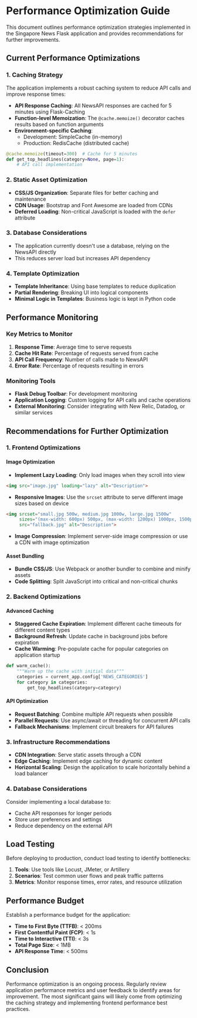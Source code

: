 # Performance Optimization Guide

This document outlines performance optimization strategies implemented in the Singapore News Flask application and provides recommendations for further improvements.

## Current Performance Optimizations

### 1. Caching Strategy

The application implements a robust caching system to reduce API calls and improve response times:

- **API Response Caching**: All NewsAPI responses are cached for 5 minutes using Flask-Caching
- **Function-level Memoization**: The `@cache.memoize()` decorator caches results based on function arguments
- **Environment-specific Caching**: 
  - Development: SimpleCache (in-memory)
  - Production: RedisCache (distributed cache)

```python
@cache.memoize(timeout=300)  # Cache for 5 minutes
def get_top_headlines(category=None, page=1):
    # API call implementation
```

### 2. Static Asset Optimization

- **CSS/JS Organization**: Separate files for better caching and maintenance
- **CDN Usage**: Bootstrap and Font Awesome are loaded from CDNs
- **Deferred Loading**: Non-critical JavaScript is loaded with the `defer` attribute

### 3. Database Considerations

- The application currently doesn't use a database, relying on the NewsAPI directly
- This reduces server load but increases API dependency

### 4. Template Optimization

- **Template Inheritance**: Using base templates to reduce duplication
- **Partial Rendering**: Breaking UI into logical components
- **Minimal Logic in Templates**: Business logic is kept in Python code

## Performance Monitoring

### Key Metrics to Monitor

1. **Response Time**: Average time to serve requests
2. **Cache Hit Rate**: Percentage of requests served from cache
3. **API Call Frequency**: Number of calls made to NewsAPI
4. **Error Rate**: Percentage of requests resulting in errors

### Monitoring Tools

- **Flask Debug Toolbar**: For development monitoring
- **Application Logging**: Custom logging for API calls and cache operations
- **External Monitoring**: Consider integrating with New Relic, Datadog, or similar services

## Recommendations for Further Optimization

### 1. Frontend Optimizations

#### Image Optimization

- **Implement Lazy Loading**: Only load images when they scroll into view
```html
<img src="image.jpg" loading="lazy" alt="Description">
```

- **Responsive Images**: Use the `srcset` attribute to serve different image sizes based on device
```html
<img srcset="small.jpg 500w, medium.jpg 1000w, large.jpg 1500w" 
     sizes="(max-width: 600px) 500px, (max-width: 1200px) 1000px, 1500px"
     src="fallback.jpg" alt="Description">
```

- **Image Compression**: Implement server-side image compression or use a CDN with image optimization

#### Asset Bundling

- **Bundle CSS/JS**: Use Webpack or another bundler to combine and minify assets
- **Code Splitting**: Split JavaScript into critical and non-critical chunks

### 2. Backend Optimizations

#### Advanced Caching

- **Staggered Cache Expiration**: Implement different cache timeouts for different content types
- **Background Refresh**: Update cache in background jobs before expiration
- **Cache Warming**: Pre-populate cache for popular categories on application startup

```python
def warm_cache():
    """Warm up the cache with initial data"""
    categories = current_app.config['NEWS_CATEGORIES']
    for category in categories:
        get_top_headlines(category=category)
```

#### API Optimization

- **Request Batching**: Combine multiple API requests when possible
- **Parallel Requests**: Use async/await or threading for concurrent API calls
- **Fallback Mechanisms**: Implement circuit breakers for API failures

### 3. Infrastructure Recommendations

- **CDN Integration**: Serve static assets through a CDN
- **Edge Caching**: Implement edge caching for dynamic content
- **Horizontal Scaling**: Design the application to scale horizontally behind a load balancer

### 4. Database Considerations

Consider implementing a local database to:
- Cache API responses for longer periods
- Store user preferences and settings
- Reduce dependency on the external API

## Load Testing

Before deploying to production, conduct load testing to identify bottlenecks:

1. **Tools**: Use tools like Locust, JMeter, or Artillery
2. **Scenarios**: Test common user flows and peak traffic patterns
3. **Metrics**: Monitor response times, error rates, and resource utilization

## Performance Budget

Establish a performance budget for the application:

- **Time to First Byte (TTFB)**: < 200ms
- **First Contentful Paint (FCP)**: < 1s
- **Time to Interactive (TTI)**: < 3s
- **Total Page Size**: < 1MB
- **API Response Time**: < 500ms

## Conclusion

Performance optimization is an ongoing process. Regularly review application performance metrics and user feedback to identify areas for improvement. The most significant gains will likely come from optimizing the caching strategy and implementing frontend performance best practices.